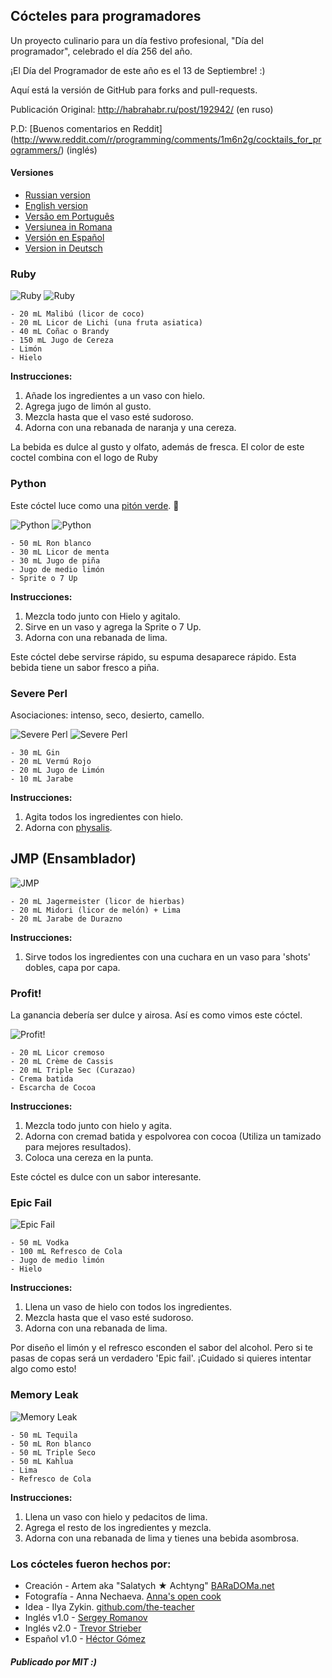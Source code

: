 ## Cócteles para programadores

Un proyecto culinario para un día festivo profesional, "Día del programador", celebrado el día 256 del año.

¡El Día del Programador de este año es el 13 de Septiembre! :)

Aquí está la versión de GitHub para forks and pull-requests.

Publicación Original: http://habrahabr.ru/post/192942/ (en ruso)

P.D: [Buenos comentarios en Reddit] (http://www.reddit.com/r/programming/comments/1m6n2g/cocktails_for_programmers/) (inglés)

#### Versiones

* [Russian version](README.md)
* [English version](cocktails_for_programers.md)
* [Versão em Português](coqueteis_para_programadores.md)
* [Versiunea in Romana](cocktailuri_pentru_programatori.md)
* [Versión en Español](cócteles_para_programadores.md)
* [Version in Deutsch](cocktails_fuer_programmierer.md)

### Ruby

<img src="http://habr.habrastorage.org/post_images/d9a/b87/91d/d9ab8791dff93a03020fc96faf408c48.jpg" alt="Ruby" title="Ruby" />

<img src="http://habr.habrastorage.org/post_images/c50/c74/b1b/c50c74b1bad7a7a785c5055eaeb6a0aa.jpg" alt="Ruby" title="Ruby" />

```
- 20 mL Malibú (licor de coco)
- 20 mL Licor de Lichi (una fruta asiatica)
- 40 mL Coñac o Brandy
- 150 mL Jugo de Cereza
- Limón
- Hielo
```

**Instrucciones:**

1.  Añade los ingredientes a un vaso con hielo.
2.  Agrega jugo de limón al gusto.
3.  Mezcla hasta que el vaso esté sudoroso.
4.  Adorna con una rebanada de naranja y una cereza.

La bebida es dulce al gusto y olfato, además de fresca. El color de este coctel combina con el logo de Ruby

### Python

Este cóctel luce como una [pitón verde](https://www.google.ru/search?q=green+python&ie=UTF-8&tbm=isch&source=og). :snake:

<img src="http://habr.habrastorage.org/post_images/a81/043/540/a81043540b546fe94fd3f8228c1be439.jpg" alt="Python" title="Python" />

<img src="http://habr.habrastorage.org/post_images/8b2/170/619/8b21706197f93ffde4f8f1d7cb9c444b.jpg" alt="Python" title="Python" />

```
- 50 mL Ron blanco
- 30 mL Licor de menta
- 30 mL Jugo de piña
- Jugo de medio limón
- Sprite o 7 Up
```

**Instrucciones:**

1.  Mezcla todo junto con Hielo y agitalo.
2.  Sirve en un vaso y agrega la Sprite o 7 Up.
3.  Adorna con una rebanada de lima.

Este cóctel debe servirse rápido, su espuma desaparece rápido. Esta bebida tiene un sabor fresco a piña.

### Severe Perl

Asociaciones: intenso, seco, desierto, camello.

<img src="http://habr.habrastorage.org/post_images/122/4c2/773/1224c27737964d566311aae4fae37829.jpg" alt="Severe Perl" title="Severe Perl" />

<img src="http://habr.habrastorage.org/post_images/335/a14/7a8/335a147a8eff811aa6cf6470c84181bd.jpg" alt="Severe Perl" title="Severe Perl" />

```
- 30 mL Gin
- 20 mL Vermú Rojo
- 20 mL Jugo de Limón
- 10 mL Jarabe
```

**Instrucciones:**

1.  Agita todos los ingredientes con hielo.
2.  Adorna con [physalis](http://en.wikipedia.org/wiki/Physalis).

## JMP (Ensamblador)

<img src="http://habr.habrastorage.org/post_images/e40/2f5/004/e402f5004acdd7ad9f7d834fed1dc6f1.jpg" alt="JMP" title="JMP" />

```
- 20 mL Jagermeister (licor de hierbas)
- 20 mL Midori (licor de melón) + Lima
- 20 mL Jarabe de Durazno
```

**Instrucciones:**

1.  Sirve todos los ingredientes con una cuchara en un vaso para 'shots' dobles, capa por capa.

### Profit!

La ganancia debería ser dulce y airosa. Así es como vimos este cóctel.

<img src="http://habr.habrastorage.org/post_images/962/c3f/122/962c3f12264c8baf7c00d7f5c2322905.jpg" alt="Profit!" title="Profit!"/>

```
- 20 mL Licor cremoso
- 20 mL Crème de Cassis
- 20 mL Triple Sec (Curazao)
- Crema batida
- Escarcha de Cocoa
```

**Instrucciones:**

1.  Mezcla todo junto con hielo y agita.
2.  Adorna con cremad batida y espolvorea con cocoa (Utiliza un tamizado para mejores resultados).
3.  Coloca una cereza en la punta.

Este cóctel es dulce con un sabor interesante.

### Epic Fail

<img src="http://habr.habrastorage.org/post_images/56f/3dc/235/56f3dc2353b0f845a3e8c29512f68dd7.jpg" alt="Epic Fail" title="Epic Fail" />

```
- 50 mL Vodka
- 100 mL Refresco de Cola
- Jugo de medio limón
- Hielo
```

**Instrucciones:**

1.  Llena un vaso de hielo con todos los ingredientes.
2.  Mezcla hasta que el vaso esté sudoroso.
3.  Adorna con una rebanada de lima.

Por diseño el limón y el refresco esconden el sabor del alcohol. Pero si te pasas de copas será un verdadero 'Epic fail'. ¡Cuidado si quieres intentar algo como esto!

### Memory Leak

<img src="http://habr.habrastorage.org/post_images/6e8/159/0bf/6e81590bfa8295c4129415063b9ffde7.jpg" alt="Memory Leak" title="Memory Leak" />

```
- 50 mL Tequila
- 50 mL Ron blanco
- 50 mL Triple Seco
- 50 mL Kahlua
- Lima
- Refresco de Cola
```

**Instrucciones:**

1.  Llena un vaso con hielo y pedacitos de lima.
2.  Agrega el resto de los ingredientes y mezcla.
3.  Adorna con una rebanada de lima y tienes una bebida asombrosa.

### Los cócteles fueron hechos por:

* Creación - Artem aka "Salatych ★ Achtyng" [BARaDOMa.net](http://vk.com/baradomanet)
* Fotografía - Anna Nechaeva. [Anna's open cook](http://open-cook.ru)
* Idea - Ilya Zykin. [github.com/the-teacher](https://github.com/the-teacher)
* Inglés v1.0 - [Sergey Romanov](https://github.com/srg-rmnv)
* Inglés v2.0 - [Trevor Strieber](https://github.com/TrevorS)
* Español v1.0 - [Héctor Gómez](http://twitter.com/hectorgr)

##### Publicado por MIT :)



